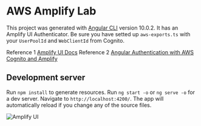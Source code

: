 # AWS Amplify Lab

This project was generated with [Angular CLI](https://github.com/angular/angular-cli) version 10.0.2. 
It has an Amplify UI Authenticator. Be sure you have setted up `aws-exports.ts` with your `UserPoolId` and `WebClientId` from Cognito.

Reference 1 [Amplify UI Docs](https://docs.amplify.aws/ui/auth/authenticator/q/framework/angular)
Reference 2 [Angular Authentication with AWS Cognito and Amplify](https://morioh.com/p/976e9bd74c37)

## Development server
Run `npm install` to generate resources.
Run `ng start -o` or `ng serve -o` for a dev server. Navigate to `http://localhost:4200/`. The app will automatically reload if you change any of the source files.

![Amplify UI](https://d2908q01vomqb2.cloudfront.net/0a57cb53ba59c46fc4b692527a38a87c78d84028/2019/09/30/authcra.gif)

